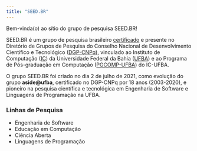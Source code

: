 ```yaml
---
title: "SEED.BR"
---
```



Bem-vinda(o) ao sítio do grupo de pesquisa SEED.BR!


SEED.BR é um grupo de pesquisa brasileiro
[certificado](https://dgp.cnpq.br/dgp/espelhogrupo/795424)
e presente no Diretório de Grupos de Pesquisa do Conselho Nacional de Desenvolvimento Científico e Tecnológico ([DGP-CNPq](https://lattes.cnpq.br/web/dgp)),
vinculado ao Instituto de Computação ([IC](https://computacao.ufba.br/))
da Universidade Federal da Bahia ([UFBA](https://portal.ufba.br)) e
ao Programa de Pós-graduação em Computação ([PGCOMP-UFBA](https://pgcomp.ufba.br)) do IC-UFBA.


O grupo SEED.BR foi criado no dia 2 de julho de 2021,
como evolução do grupo **aside@ufba**,
certificado no DGP-CNPq por 18 anos (2003-2020),
e pioneiro na pesquisa científica e tecnológica em Engenharia de Software e Linguagens de Programação
na UFBA.

### Linhas de Pesquisa

* Engenharia de Software
* Educação em Computação
* Ciência Aberta
* Linguagens de Programação



